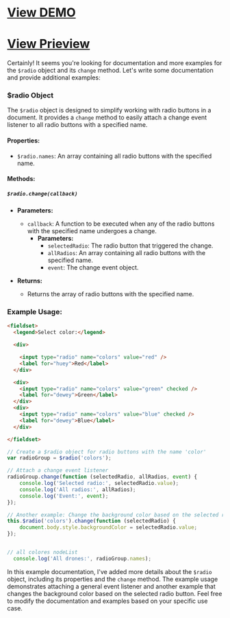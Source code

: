 # [View DEMO](https://koliboy.github.io/formui/docs/components/form/radio.html)

# [View Prieview](https://koliboy.github.io/formui/docs/components/form/radio.html)


Certainly! It seems you're looking for documentation and more examples for the `$radio` object and its `change` method. Let's write some documentation and provide additional examples:

### $radio Object

The `$radio` object is designed to simplify working with radio buttons in a document. It provides a `change` method to easily attach a change event listener to all radio buttons with a specified name.

#### Properties:

- `$radio.names`: An array containing all radio buttons with the specified name.

#### Methods:

##### `$radio.change(callback)`

- **Parameters:**
  - `callback`: A function to be executed when any of the radio buttons with the specified name undergoes a change.
    - **Parameters:**
      - `selectedRadio`: The radio button that triggered the change.
      - `allRadios`: An array containing all radio buttons with the specified name.
      - `event`: The change event object.

- **Returns:**
  - Returns the array of radio buttons with the specified name.

### Example Usage:
```html
<fieldset>
  <legend>Select color:</legend>

  <div>

    <input type="radio" name="colors" value="red" />
    <label for="huey">Red</label>
  </div>

  <div>
    <input type="radio" name="colors" value="green" checked />
    <label for="dewey">Green</label>
  </div>
  <div>
    <input type="radio" name="colors" value="blue" checked />
    <label for="dewey">Blue</label>
  </div>

</fieldset>
```

```javascript
// Create a $radio object for radio buttons with the name 'color'
var radioGroup = $radio('colors');

// Attach a change event listener
radioGroup.change(function (selectedRadio, allRadios, event) {
    console.log('Selected radio:', selectedRadio.value);
    console.log('All radios:', allRadios);
    console.log('Event:', event);
});

// Another example: Change the background color based on the selected radio
this.$radio('colors').change(function (selectedRadio) {
    document.body.style.backgroundColor = selectedRadio.value;
});


// all colores nodeList 
  console.log('All drones:', radioGroup.names);
```

In this example documentation, I've added more details about the `$radio` object, including its properties and the `change` method. The example usage demonstrates attaching a general event listener and another example that changes the background color based on the selected radio button. Feel free to modify the documentation and examples based on your specific use case.
